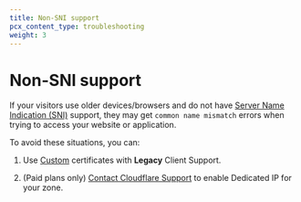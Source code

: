 ```yaml
---
title: Non-SNI support
pcx_content_type: troubleshooting
weight: 3
---
```


# Non-SNI support

If your visitors use older devices/browsers and do not have [Server Name Indication (SNI)](https://www.cloudflare.com/learning/ssl/what-is-sni/) support, they may get `common name mismatch` errors when trying to access your website or application.

To avoid these situations, you can:

1. Use [Custom](/ssl/edge-certificates/custom-certificates/uploading/) certificates with **Legacy** Client Support.


2. (Paid plans only) [Contact Cloudflare Support](/support/troubleshooting/general-troubleshooting/contacting-cloudflare-support) to enable Dedicated IP for your zone.


